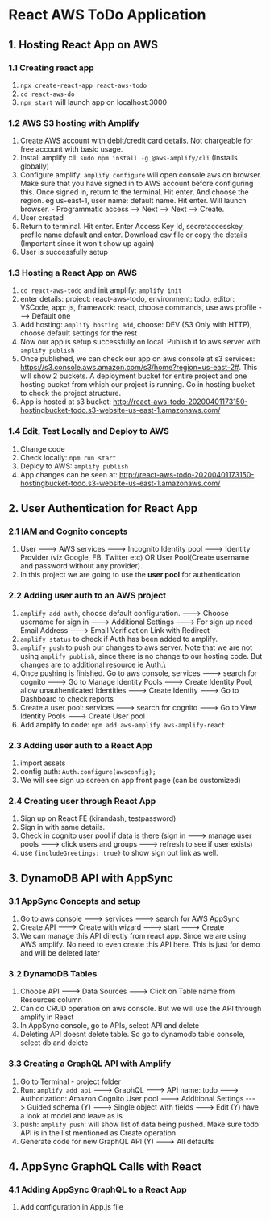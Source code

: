 # React AWS ToDo Application

## 1. Hosting React App on AWS
### 1.1 Creating react app
1. `npx create-react-app react-aws-todo`
2. `cd react-aws-do`
3. `npm start` will launch app on localhost:3000

### 1.2 AWS S3 hosting with Amplify
1. Create AWS account with debit/credit card details. Not chargeable for free account with basic usage.
2. Install amplify cli: `sudo npm install -g @aws-amplify/cli` (Installs globally)
3. Configure amplify: `amplify configure` will open console.aws on browser. Make sure that you have signed in to AWS account before configuring this. Once signed in, return to the terminal. Hit enter, And choose the region. eg us-east-1, user name: default name. Hit enter. Will launch browser. - Programmatic access --> Next --> Next --> Create. 
4. User created
5. Return to terminal. Hit enter. Enter Access Key Id, secretaccesskey, profile name default and enter. Download csv file or copy the details (Important since it won't show up again)
6. User is successfully setup

### 1.3 Hosting a React App on AWS
1. `cd react-aws-todo` and init amplify: `amplify init`
2. enter details: project: react-aws-todo, environment: todo, editor: VSCode, app: js, framework: react, choose commands, use aws profile ---> Default one
3. Add hosting: `amplify hosting add`, choose: DEV (S3 Only with HTTP), choose default settings for the rest
4. Now our app is setup successfully on local. Publish it to aws server with `amplify publish`
5. Once published, we can check our app on aws console at s3 services: https://s3.console.aws.amazon.com/s3/home?region=us-east-2#. This will show 2 buckets. A deployment bucket for entire project and one hosting bucket from which our project is running. Go in hosting bucket to check the project structure.
6. App is hosted at s3 bucket: http://react-aws-todo-20200401173150-hostingbucket-todo.s3-website-us-east-1.amazonaws.com/

### 1.4 Edit, Test Locally and Deploy to AWS
1. Change code
2. Check locally: `npm run start`
3. Deploy to AWS: `amplify publish`
4. App changes can be seen at: http://react-aws-todo-20200401173150-hostingbucket-todo.s3-website-us-east-1.amazonaws.com/

## 2. User Authentication for React App
### 2.1 IAM and Cognito concepts
1. User ---> AWS services ---> Incognito Identity pool ---> Identity Provider (viz Google, FB, Twitter etc) OR User Pool(Create username and password without any provider).
2. In this project we are going to use the **user pool** for authentication

### 2.2 Adding user auth to an AWS project
1. `amplify add auth`, choose default configuration. ---> Choose username for sign in ---> Additional Settings ---> For sign up need Email Address ---> Email Verification Link with Redirect
2. `amplify status` to check if Auth has been added to amplify.
3. `amplify push` to push our changes to aws server. Note that we are not using `amplify publish`, since there is no change to our hosting code. But changes are to additional resource ie Auth.\
4. Once pushing is finished. Go to aws console, services ---> search for cognito ---> Go to Manage Identity Pools ---> Create Identity Pool, allow unauthenticated Identities ---> Create Identity ---> Go to Dashboard to check reports
5. Create a user pool: services ---> search for cognito ---> Go to View Identity Pools ---> Create User pool
6. Add amplify to code: `npm add aws-amplify aws-amplify-react`

### 2.3 Adding user auth to a React App
1. import assets
2. config auth: `Auth.configure(awsconfig);`
3. We will see sign up screen on app front page (can be customized)

### 2.4 Creating user through React App
1. Sign up on React FE (kirandash, testpassword)
2. Sign in with same details.
3. Check in cognito user pool if data is there (sign in ---> manage user pools ---> click users and groups ---> refresh to see if user exists)
4. use `{includeGreetings: true}` to show sign out link as well.

## 3. DynamoDB API with AppSync
### 3.1 AppSync Concepts and setup
1. Go to aws console ---> services ---> search for AWS AppSync
2. Create API ---> Create with wizard ---> start ---> Create
3. We can manage this API directly from react app. Since we are using AWS amplify. No need to even create this API here. This is just for demo and will be deleted later

### 3.2 DynamoDB Tables
1. Choose API ---> Data Sources ---> Click on Table name from Resources column
2. Can do CRUD operation on aws console. But we will use the API through amplify in React
3. In AppSync console, go to APIs, select API and delete
4. Deleting API doesnt delete table. So go to dynamodb table console, select db and delete

### 3.3 Creating a GraphQL API with Amplify
1. Go to Terminal - project folder
2. Run: `amplify add api` ---> GraphQL ---> API name: todo ---> Authorization: Amazon Cognito User pool ---> Additional Settings ---> Guided schema (Y) ---> Single object with fields ---> Edit (Y) have a look at model and leave as is
3. push: `amplify push`: will show list of data being pushed. Make sure todo API is in the list mentioned as Create operation
4. Generate code for new GraphQL API (Y) ---> All defaults

## 4. AppSync GraphQL Calls with React
### 4.1 Adding AppSync GraphQL to a React App
1. Add configuration in App.js file